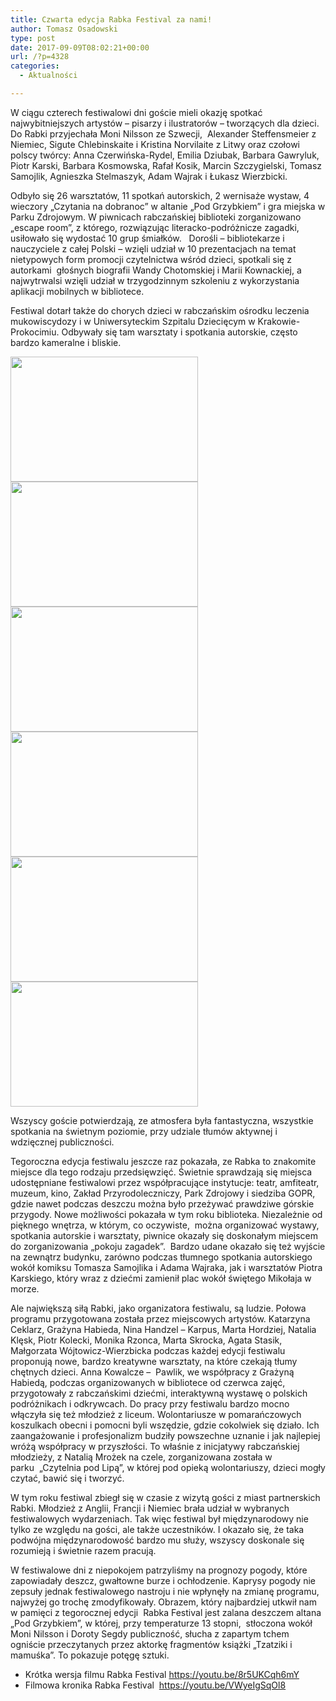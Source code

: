 ```yaml
---
title: Czwarta edycja Rabka Festival za nami!
author: Tomasz Osadowski
type: post
date: 2017-09-09T08:02:21+00:00
url: /?p=4328
categories:
  - Aktualności

---
```

W ciągu czterech festiwalowi dni goście mieli okazję spotkać najwybitniejszych artystów &#8211; pisarzy i ilustratorów &#8211; tworzących dla dzieci. Do Rabki przyjechała Moni Nilsson ze Szwecji,  Alexander Steffensmeier z Niemiec, Sigute Chlebinskaite i Kristina Norvilaite z Litwy oraz czołowi polscy twórcy: Anna Czerwińska-Rydel, Emilia Dziubak, Barbara Gawryluk, Piotr Karski, Barbara Kosmowska, Rafał Kosik, Marcin Szczygielski, Tomasz Samojlik, Agnieszka Stelmaszyk, Adam Wajrak i Łukasz Wierzbicki.

Odbyło się 26 warsztatów, 11 spotkań autorskich, 2 wernisaże wystaw, 4 wieczory „Czytania na dobranoc” w altanie „Pod Grzybkiem” i gra miejska w Parku Zdrojowym. W piwnicach rabczańskiej biblioteki zorganizowano „escape room”, z którego, rozwiązując literacko-podróżnicze zagadki, usiłowało się wydostać 10 grup śmiałków.   Dorośli – bibliotekarze i nauczyciele z całej Polski – wzięli udział w 10 prezentacjach na temat nietypowych form promocji czytelnictwa wśród dzieci, spotkali się z autorkami  głośnych biografii Wandy Chotomskiej i Marii Kownackiej, a najwytrwalsi wzięli udział w trzygodzinnym szkoleniu z wykorzystania aplikacji mobilnych w bibliotece.

Festiwal dotarł także do chorych dzieci w rabczańskim ośrodku leczenia mukowiscydozy i w Uniwersyteckim Szpitalu Dziecięcym w Krakowie-Prokocimiu. Odbywały się tam warsztaty i spotkania autorskie, często bardzo kameralne i bliskie.

 <img class="alignnone size-medium wp-image-4329" src="http://www.ibby.pl/wp-content/uploads/2017/09/DSC00155-300x200.jpg" alt="" width="300" height="200" srcset="http://www.ibby.pl/wp-content/uploads/2017/09/DSC00155-300x200.jpg 300w, http://www.ibby.pl/wp-content/uploads/2017/09/DSC00155-150x100.jpg 150w, http://www.ibby.pl/wp-content/uploads/2017/09/DSC00155-768x512.jpg 768w, http://www.ibby.pl/wp-content/uploads/2017/09/DSC00155-800x534.jpg 800w, http://www.ibby.pl/wp-content/uploads/2017/09/DSC00155.jpg 1024w" sizes="(max-width: 300px) 100vw, 300px" /> <img class="alignnone size-medium wp-image-4330" src="http://www.ibby.pl/wp-content/uploads/2017/09/DSC00244-300x200.jpg" alt="" width="300" height="200" srcset="http://www.ibby.pl/wp-content/uploads/2017/09/DSC00244-300x200.jpg 300w, http://www.ibby.pl/wp-content/uploads/2017/09/DSC00244-150x100.jpg 150w, http://www.ibby.pl/wp-content/uploads/2017/09/DSC00244-768x512.jpg 768w, http://www.ibby.pl/wp-content/uploads/2017/09/DSC00244-800x534.jpg 800w, http://www.ibby.pl/wp-content/uploads/2017/09/DSC00244.jpg 1024w" sizes="(max-width: 300px) 100vw, 300px" /> <img class="alignnone size-medium wp-image-4331" src="http://www.ibby.pl/wp-content/uploads/2017/09/DSC00431-300x200.jpg" alt="" width="300" height="200" srcset="http://www.ibby.pl/wp-content/uploads/2017/09/DSC00431-300x200.jpg 300w, http://www.ibby.pl/wp-content/uploads/2017/09/DSC00431-150x100.jpg 150w, http://www.ibby.pl/wp-content/uploads/2017/09/DSC00431-768x512.jpg 768w, http://www.ibby.pl/wp-content/uploads/2017/09/DSC00431-800x534.jpg 800w, http://www.ibby.pl/wp-content/uploads/2017/09/DSC00431.jpg 1024w" sizes="(max-width: 300px) 100vw, 300px" /> <img class="alignnone size-medium wp-image-4332" src="http://www.ibby.pl/wp-content/uploads/2017/09/DSC00592-300x200.jpg" alt="" width="300" height="200" srcset="http://www.ibby.pl/wp-content/uploads/2017/09/DSC00592-300x200.jpg 300w, http://www.ibby.pl/wp-content/uploads/2017/09/DSC00592-150x100.jpg 150w, http://www.ibby.pl/wp-content/uploads/2017/09/DSC00592-768x512.jpg 768w, http://www.ibby.pl/wp-content/uploads/2017/09/DSC00592-800x534.jpg 800w, http://www.ibby.pl/wp-content/uploads/2017/09/DSC00592.jpg 1024w" sizes="(max-width: 300px) 100vw, 300px" /> <img class="alignnone size-medium wp-image-4333" src="http://www.ibby.pl/wp-content/uploads/2017/09/DSC00664-300x200.jpg" alt="" width="300" height="200" srcset="http://www.ibby.pl/wp-content/uploads/2017/09/DSC00664-300x200.jpg 300w, http://www.ibby.pl/wp-content/uploads/2017/09/DSC00664-150x100.jpg 150w, http://www.ibby.pl/wp-content/uploads/2017/09/DSC00664-768x512.jpg 768w, http://www.ibby.pl/wp-content/uploads/2017/09/DSC00664-800x534.jpg 800w, http://www.ibby.pl/wp-content/uploads/2017/09/DSC00664.jpg 1024w" sizes="(max-width: 300px) 100vw, 300px" /><img class="alignnone size-medium wp-image-4334" src="http://www.ibby.pl/wp-content/uploads/2017/09/DSC03792-300x200.jpg" alt="" width="300" height="200" srcset="http://www.ibby.pl/wp-content/uploads/2017/09/DSC03792-300x200.jpg 300w, http://www.ibby.pl/wp-content/uploads/2017/09/DSC03792-150x100.jpg 150w, http://www.ibby.pl/wp-content/uploads/2017/09/DSC03792-768x512.jpg 768w, http://www.ibby.pl/wp-content/uploads/2017/09/DSC03792-800x534.jpg 800w, http://www.ibby.pl/wp-content/uploads/2017/09/DSC03792.jpg 1024w" sizes="(max-width: 300px) 100vw, 300px" />

Wszyscy goście potwierdzają, ze atmosfera była fantastyczna, wszystkie spotkania na świetnym poziomie, przy udziale tłumów aktywnej i wdzięcznej publiczności.

Tegoroczna edycja festiwalu jeszcze raz pokazała, ze Rabka to znakomite miejsce dla tego rodzaju przedsięwzięć. Świetnie sprawdzają się miejsca udostępniane festiwalowi przez współpracujące instytucje: teatr, amfiteatr, muzeum, kino, Zakład Przyrodoleczniczy, Park Zdrojowy i siedziba GOPR, gdzie nawet podczas deszczu można było przeżywać prawdziwe górskie przygody. Nowe możliwości pokazała w tym roku biblioteka. Niezależnie od pięknego wnętrza, w którym, co oczywiste,  można organizować wystawy, spotkania autorskie i warsztaty, piwnice okazały się doskonałym miejscem do zorganizowania „pokoju zagadek”.  Bardzo udane okazało się też wyjście na zewnątrz budynku, zarówno podczas tłumnego spotkania autorskiego wokół komiksu Tomasza Samojlika i Adama Wajraka, jak i warsztatów Piotra Karskiego, który wraz z dziećmi zamienił plac wokół świętego Mikołaja w morze.

Ale największą siłą Rabki, jako organizatora festiwalu, są ludzie. Połowa programu przygotowana została przez miejscowych artystów. Katarzyna Ceklarz, Grażyna Habieda, Nina Handzel &#8211; Karpus, Marta Hordziej, Natalia Klęsk, Piotr Kolecki, Monika Rzonca, Marta Skrocka, Agata Stasik, Małgorzata Wójtowicz-Wierzbicka podczas każdej edycji festiwalu proponują nowe, bardzo kreatywne warsztaty, na które czekają tłumy chętnych dzieci. Anna Kowalcze &#8211;  Pawlik, we współpracy z Grażyną Habiedą, podczas organizowanych w bibliotece od czerwca zajęć, przygotowały z rabczańskimi dziećmi, interaktywną wystawę o polskich podróżnikach i odkrywcach. Do pracy przy festiwalu bardzo mocno włączyła się też młodzież z liceum. Wolontariusze w pomarańczowych koszulkach obecni i pomocni byli wszędzie, gdzie cokolwiek się działo. Ich zaangażowanie i profesjonalizm budziły powszechne uznanie i jak najlepiej wróżą współpracy w przyszłości. To właśnie z inicjatywy rabczańskiej młodzieży, z Natalią Mrożek na czele, zorganizowana została w parku  „Czytelnia pod Lipą”, w której pod opieką wolontariuszy, dzieci mogły czytać, bawić się i tworzyć.

W tym roku festiwal zbiegł się w czasie z wizytą gości z miast partnerskich Rabki. Młodzież z Anglii, Francji i Niemiec brała udział w wybranych festiwalowych wydarzeniach. Tak więc festiwal był międzynarodowy nie tylko ze względu na gości, ale także uczestników. I okazało się, że taka podwójna międzynarodowość bardzo mu służy, wszyscy doskonale się rozumieją i świetnie razem pracują.

W festiwalowe dni z niepokojem patrzyliśmy na prognozy pogody, które zapowiadały deszcz, gwałtowne burze i ochłodzenie. Kaprysy pogody nie zepsuły jednak festiwalowego nastroju i nie wpłynęły na zmianę programu, najwyżej go trochę zmodyfikowały. Obrazem, który najbardziej utkwił nam w pamięci z tegorocznej edycji  Rabka Festival jest zalana deszczem altana „Pod Grzybkiem”, w której, przy temperaturze 13 stopni,  stłoczona wokół Moni Nilsson i Doroty Segdy publiczność, słucha z zapartym tchem ogniście przeczytanych przez aktorkę fragmentów książki „Tzatziki i mamuśka”. To pokazuje potęgę sztuki.

  * Krótka wersja filmu Rabka Festival <a href="https://youtu.be/8r5UKCqh6mY" target="_blank" rel="noopener noreferrer">https://youtu.be/8r5UKCqh6mY</a>
  * Filmowa kronika Rabka Festival  <a href="https://youtu.be/VWyeIgSqOl8" target="_blank" rel="noopener noreferrer">https://youtu.be/VWyeIgSqOl8</a>